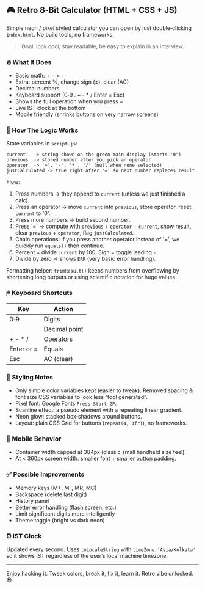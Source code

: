 ## 🎮 Retro 8‑Bit Calculator (HTML + CSS + JS)

Simple neon / pixel styled calculator you can open by just double‑clicking `index.html`. No build tools, no frameworks.

> Goal: look cool, stay readable, be easy to explain in an interview.

### 🔥 What It Does

- Basic math: + − × ÷
- Extra: percent %, change sign (±), clear (AC)
- Decimal numbers
- Keyboard support (0‑9 . + - \* / Enter = Esc)
- Shows the full operation when you press =
- Live IST clock at the bottom
- Mobile friendly (shrinks buttons on very narrow screens)

### 🧠 How The Logic Works

State variables in `script.js`:

```
current   -> string shown on the green main display (starts '0')
previous  -> stored number after you pick an operator
operator  -> '+', '-', '*', '/' (null when none selected)
justCalculated -> true right after '=' so next number replaces result
```

Flow:

1. Press numbers -> they append to `current` (unless we just finished a calc).
2. Press an operator -> move `current` into `previous`, store operator, reset `current` to '0'.
3. Press more numbers -> build second number.
4. Press '=' -> compute with `previous` + `operator` + `current`, show result, clear `previous` + `operator`, flag `justCalculated`.
5. Chain operations: if you press another operator instead of '=', we quickly run `equals()` then continue.
6. Percent = divide `current` by 100. Sign = toggle leading `-`.
7. Divide by zero -> shows `ERR` (very basic error handling).

Formatting helper: `trimResult()` keeps numbers from overflowing by shortening long outputs or using scientific notation for huge values.

### 🖱 Keyboard Shortcuts

| Key        | Action        |
| ---------- | ------------- |
| 0‑9        | Digits        |
| .          | Decimal point |
| + - \* /   | Operators     |
| Enter or = | Equals        |
| Esc        | AC (clear)    |

### 🎨 Styling Notes

- Only simple color variables kept (easier to tweak). Removed spacing & font size CSS variables to look less “tool generated”.
- Pixel font: Google Fonts `Press Start 2P`.
- Scanline effect: a pseudo element with a repeating linear gradient.
- Neon glow: stacked box‑shadows around buttons.
- Layout: plain CSS Grid for buttons (`repeat(4, 1fr)`), no frameworks.

### 📱 Mobile Behavior

- Container width capped at 384px (classic small handheld size feel).
- At < 360px screen width: smaller font + smaller button padding.

### ✅ Possible Improvements

- Memory keys (M+, M-, MR, MC)
- Backspace (delete last digit)
- History panel
- Better error handling (flash screen, etc.)
- Limit significant digits more intelligently
- Theme toggle (bright vs dark neon)

### ⏰ IST Clock

Updated every second. Uses `toLocaleString` with `timeZone:'Asia/Kolkata'` so it shows IST regardless of the user’s local machine timezone.

---

Enjoy hacking it. Tweak colors, break it, fix it, learn it. Retro vibe unlocked. 😎

